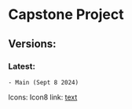 # Capstone Project


## Versions: 

### Latest: 

    - Main (Sept 8 2024)



















Icons: 
    Icon8 link: [text](https://icons8.com/icons)